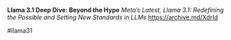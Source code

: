 **Llama 3.1 Deep Dive: Beyond the Hype**
*Meta’s Latest, Llama 3.1: Redefining the Possible and Setting New Standards in LLMs*
https://archive.md/XdrId

#llama31
